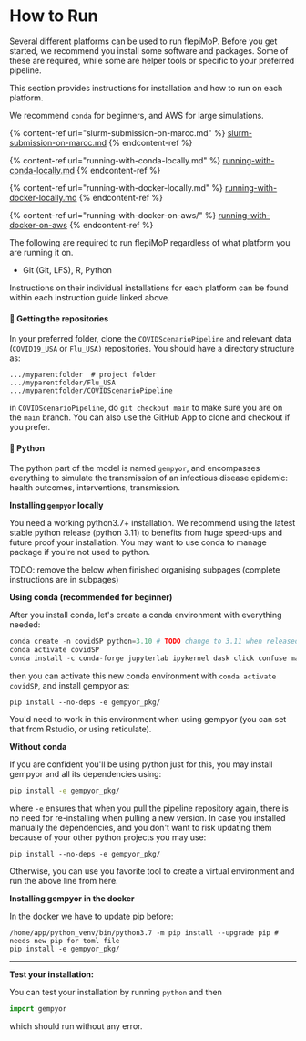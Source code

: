 # How to Run

Several different platforms can be used to run flepiMoP. Before you get started, we recommend you install some software and packages. Some of these are required, while some are helper tools or specific to your preferred pipeline.

This section provides instructions for installation and how to run on each platform.&#x20;

We recommend `conda` for beginners, and AWS for large simulations.&#x20;

{% content-ref url="slurm-submission-on-marcc.md" %}
[slurm-submission-on-marcc.md](slurm-submission-on-marcc.md)
{% endcontent-ref %}

{% content-ref url="running-with-conda-locally.md" %}
[running-with-conda-locally.md](running-with-conda-locally.md)
{% endcontent-ref %}

{% content-ref url="running-with-docker-locally.md" %}
[running-with-docker-locally.md](running-with-docker-locally.md)
{% endcontent-ref %}

{% content-ref url="running-with-docker-on-aws/" %}
[running-with-docker-on-aws](running-with-docker-on-aws/)
{% endcontent-ref %}

The following are required to run flepiMoP regardless of what platform you are running it on.&#x20;

* Git (Git, LFS), R, Python

Instructions on their individual installations for each platform can be found within each instruction guide linked above.

#### 📂 Getting the repositories

In your preferred folder, clone the `COVIDScenarioPipeline` and relevant data (`COVID19_USA` or `Flu_USA)` repositories. You should have a directory structure as:

```
.../myparentfolder  # project folder
.../myparentfolder/Flu_USA
.../myparentfolder/COVIDScenarioPipeline
```

in `COVIDScenarioPipeline`, do `git checkout main` to make sure you are on the `main` branch. You can also use the GitHub App to clone and checkout if you prefer.

#### 🐍 Python&#x20;

The python part of the model is named `gempyor`, and encompasses everything to simulate the transmission of an infectious disease epidemic: health outcomes, interventions, transmission.

**Installing `gempyor` locally**

You need a working python3.7+ installation. We recommend using the latest stable python release (python 3.11) to benefits from huge speed-ups and future proof your installation. You may want to use conda to manage package if you're not used to python.







TODO: remove the below when finished organising subpages (complete instructions are in subpages)

**Using conda (recommended for beginner)**

After you install conda, let's create a conda environment with everything needed:

```python
conda create -n covidSP python=3.10 # TODO change to 3.11 when released
conda activate covidSP
conda install -c conda-forge jupyterlab ipykernel dask click confuse matplotlib numba">=0.53" numpy pandas pyarrow pytest scipy seaborn sympy tqdm python-graphviz
```

then you can activate this new conda environment with `conda activate covidSP`, and install gempyor as:

```
pip install --no-deps -e gempyor_pkg/
```

You'd need to work in this environment when using gempyor (you can set that from Rstudio, or using reticulate).

**Without conda**

If you are confident you'll be using python just for this, you may install gempyor and all its dependencies using:

```bash
pip install -e gempyor_pkg/
```

where `-e` ensures that when you pull the pipeline repository again, there is no need for re-installing when pulling a new version. In case you installed manually the dependencies, and you don't want to risk updating them because of your other python projects you may use:

```
pip install --no-deps -e gempyor_pkg/
```

Otherwise, you can use you favorite tool to create a virtual environment and run the above line from here.

**Installing gempyor in the docker**

In the docker we have to update pip before:

```
/home/app/python_venv/bin/python3.7 -m pip install --upgrade pip # needs new pip for toml file
pip install -e gempyor_pkg/
```

****

**Test your installation:**

You can test your installation by running `python` and then

```python
import gempyor
```

which should run without any error.
